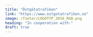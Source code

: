 ```yaml
---
title: "Östgötatrafiken"
link: "https://www.ostgotatrafiken.se"
image: /footer/LOGOTYP_2016_RGB.png
heading: "In cooperation with:"
draft: true
---
```


